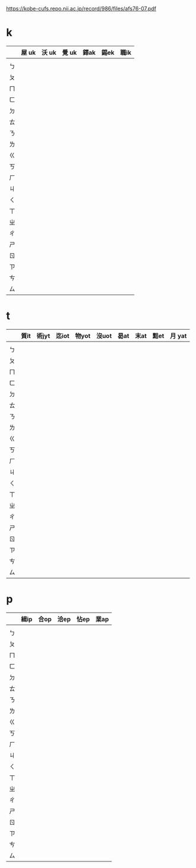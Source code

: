 https://kobe-cufs.repo.nii.ac.jp/record/986/files/afs76-07.pdf

# k

|     | 屋 uk | 沃 uk | 覺 uk | 鐸ak | 錫ek | 職ik |
| --- | ----- | ----- | ----- | ---- | ---- | ---- |
|     |       |       |       |      |      |      |
| ㄅ  |       |       |       |      |      |      |
| ㄆ  |       |       |       |      |      |      |
| ㄇ  |       |       |       |      |      |      |
| ㄈ  |       |       |       |      |      |      |
| ㄉ  |       |       |       |      |      |      |
| ㄊ  |       |       |       |      |      |      |
| ㄋ  |       |       |       |      |      |      |
| ㄌ  |       |       |       |      |      |      |
| ㄍ  |       |       |       |      |      |      |
| ㄎ  |       |       |       |      |      |      |
| ㄏ  |       |       |       |      |      |      |
| ㄐ  |       |       |       |      |      |      |
| ㄑ  |       |       |       |      |      |      |
| ㄒ  |       |       |       |      |      |      |
| ㄓ  |       |       |       |      |      |      |
| ㄔ  |       |       |       |      |      |      |
| ㄕ  |       |       |       |      |      |      |
| ㄖ  |       |       |       |      |      |      |
| ㄗ  |       |       |       |      |      |      |
| ㄘ  |       |       |       |      |      |      |
| ㄙ  |       |       |       |      |      |      |

# t

|     | 質it | 術jyt | 迄iot | 物yot | 沒uot | 曷at | 末at | 黠et | 月 yat |
| --- | ---- | ----- | ----- | ----- | ----- | ---- | ---- | ---- | ------ |
|     |      |       |       |       |       |      |      |      |        |
| ㄅ  |      |       |       |       |       |      |      |      |        |
| ㄆ  |      |       |       |       |       |      |      |      |        |
| ㄇ  |      |       |       |       |       |      |      |      |        |
| ㄈ  |      |       |       |       |       |      |      |      |        |
| ㄉ  |      |       |       |       |       |      |      |      |        |
| ㄊ  |      |       |       |       |       |      |      |      |        |
| ㄋ  |      |       |       |       |       |      |      |      |        |
| ㄌ  |      |       |       |       |       |      |      |      |        |
| ㄍ  |      |       |       |       |       |      |      |      |        |
| ㄎ  |      |       |       |       |       |      |      |      |        |
| ㄏ  |      |       |       |       |       |      |      |      |        |
| ㄐ  |      |       |       |       |       |      |      |      |        |
| ㄑ  |      |       |       |       |       |      |      |      |        |
| ㄒ  |      |       |       |       |       |      |      |      |        |
| ㄓ  |      |       |       |       |       |      |      |      |        |
| ㄔ  |      |       |       |       |       |      |      |      |        |
| ㄕ  |      |       |       |       |       |      |      |      |        |
| ㄖ  |      |       |       |       |       |      |      |      |        |
| ㄗ  |      |       |       |       |       |      |      |      |        |
| ㄘ  |      |       |       |       |       |      |      |      |        |
| ㄙ  |      |       |       |       |       |      |      |      |        |

# p

|     | 緝ip | 合op | 洽ep | 怗ep | 業ap |
| --- | ---- | ---- | ---- | ---- | ---- |
|     |      |      |      |      |      |
| ㄅ  |      |      |      |      |      |
| ㄆ  |      |      |      |      |      |
| ㄇ  |      |      |      |      |      |
| ㄈ  |      |      |      |      |      |
| ㄉ  |      |      |      |      |      |
| ㄊ  |      |      |      |      |      |
| ㄋ  |      |      |      |      |      |
| ㄌ  |      |      |      |      |      |
| ㄍ  |      |      |      |      |      |
| ㄎ  |      |      |      |      |      |
| ㄏ  |      |      |      |      |      |
| ㄐ  |      |      |      |      |      |
| ㄑ  |      |      |      |      |      |
| ㄒ  |      |      |      |      |      |
| ㄓ  |      |      |      |      |      |
| ㄔ  |      |      |      |      |      |
| ㄕ  |      |      |      |      |      |
| ㄖ  |      |      |      |      |      |
| ㄗ  |      |      |      |      |      |
| ㄘ  |      |      |      |      |      |
| ㄙ  |      |      |      |      |      |
